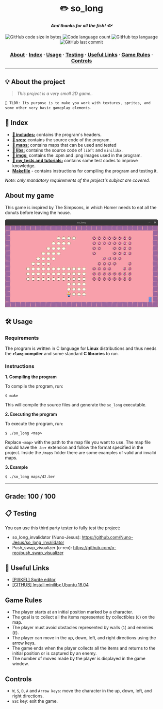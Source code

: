 <h1 align="center">
  ✏️ so_long
</h1>

<p align="center">
	<b><i>And thanks for all the fish! 🐟</i></b><br>
</p>

<p align="center">
	<img alt="GitHub code size in bytes" src="https://img.shields.io/github/languages/code-size/RnSiilva/42_so_long?color=blueviolet" />
	<img alt="Code language count" src="https://img.shields.io/github/languages/count/RnSiilva/42_so_long?color=blue" />
	<img alt="GitHub top language" src="https://img.shields.io/github/languages/top/RnSiilva/42_so_long?color=blue" />
	<img alt="GitHub last commit" src="https://img.shields.io/github/last-commit/RnSiilva/42_so_long?color=brightgreen" />
</p>

<h3 align="center">
	<a href="#%EF%B8%8F-about">About</a>
	<span> · </span>
	<a href="#-index">Index</a>
	<span> · </span>
	<a href="#%EF%B8%8F-usage">Usage</a>
	<span> · </span>
	<a href="#-testing">Testing</a>
	<span> · </span>
	<a href="#-useful-links">Useful Links</a>
	<span> · </span>
	<a href="-game">Game Rules</a>
  <span> · </span>
	<a href="-controls">Controls</a>
</h3>

---

## 💡 About the project

> _This project is a very small 2D game.._

	🚀 TLDR: Its purpose is to make you work with textures, sprites, and some other very basic gameplay elements.

## 📑 Index

* [**📁 includes:**](so_long/include/) contains the program's headers.
* [**📁 srcs:**](so_long/src/) contains the source code of the program.
* [**📁 maps:**](so_long/maps/) contains maps that can be used and tested
* [**📁 libs:**](so_long/libs/) contains the source code of `libft` and `minilibx`.
* [**📁 imgs:**](so_long/img/) contains the .xpm and .png images used in the program.
* [**📁 my_tests and tutorials:**](tutorial_minilibx/) contains some test codes to improve knowledge.
* [**Makefile**](so_long/Makefile) - contains instructions for compiling the program and testing it.

_Note: only mandatory requirements of the project's subject are covered._

## About my game

This game is inspired by The Simpsons, in which Homer needs to eat all the donuts before leaving the house.

![Sem título](https://github.com/RnSiilva/42_so_long/blob/main/Screenshot.png)
## 🛠️ Usage

### Requirements

The program is written in C language for **Linux** distributions and thus needs the **`clang` compiler** and some standard **C libraries** to run.

### Instructions

**1. Compiling the program**

To compile the program, run:

```shell
$ make
```
This will compile the source files and generate the `so_long` executable.


**2. Executing the program**

To execute the program, run:

```shell
$ ./so_long <map>
```
Replace `<map>` with the path to the map file you want to use. The map file should have the `.ber` extension and follow the format specified in the project. Inside the `/maps` folder there are some examples of valid and invalid maps.

**3. Example**
```shell
$ ./so_long maps/42.ber
```

---
## Grade: 100 / 100

## 📋 Testing

You can use this third party tester to fully test the project:

- so_long_invalidator (Nuno-Jesus): https://github.com/Nuno-Jesus/so_long_invalidator
- Push_swap_visualizer (o-reo): https://github.com/o-reo/push_swap_visualizer


## 📌 Useful Links

* [[PISKEL] Sprite editor](https://www.piskelapp.com/)
* [[GITHUB] Install minilibx Ubuntu 18.04](https://gist.github.com/caio-vinicius/c082bf00b6b2d3c8aeb58f038af9b210)

## Game Rules
- The player starts at an initial position marked by a character.
- The goal is to collect all the items represented by collectibles (`C`) on the map.
- The player must avoid obstacles represented by walls (`1`) and enemies (`E`).
- The player can move in the up, down, left, and right directions using the arrow keys.
- The game ends when the player collects all the items and returns to the initial position or is captured by an enemy.
- The number of moves made by the player is displayed in the game window.

## Controls
- `W`, `S`, `D`, `A` and `Arrow keys`: move the character in the up, down, left, and right directions.
- `ESC` key: exit the game.

